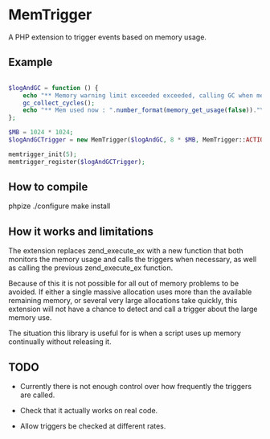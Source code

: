 # MemTrigger

A PHP extension to trigger events based on memory usage.

## Example

```php

$logAndGC = function () {
	echo "** Memory warning limit exceeded exceeded, calling GC when mem usage at ".number_format(memory_get_usage(false))."\n";
	gc_collect_cycles();
	echo "** Mem used now : ".number_format(memory_get_usage(false))."\n";
};

$MB = 1024 * 1024;
$logAndGCTrigger = new MemTrigger($logAndGC, 8 * $MB, MemTrigger::ACTION_LEAVE_ACTIVE);

memtrigger_init(5);
memtrigger_register($logAndGCTrigger);

```

## How to compile

phpize
./configure
make install

## How it works and limitations

The extension replaces zend_execute_ex with a new function that both monitors the memory usage and calls the triggers when necessary, as well as calling the previous zend_execute_ex function.

Because of this it is not possible for all out of memory problems to be avoided. If either a single massive allocation uses more than the available remaining memory, or several very large allocations take quickly, this extension will not have a chance to detect and call a trigger about the large memory use.

The situation this library is useful for is when a script uses up memory continually without releasing it. 



## TODO

* Currently there is not enough control over how frequently the triggers are called.

* Check that it actually works on real code.

* Allow triggers be checked at different rates.